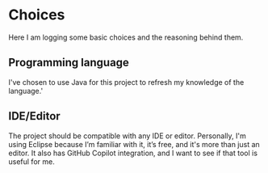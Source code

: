 # Choices

Here I am logging some basic choices and the reasoning behind them.

## Programming language

I've chosen to use Java for this project to refresh my knowledge of the language.'

## IDE/Editor

The project should be compatible with any IDE or editor. Personally, I'm using Eclipse because I’m familiar with it, it’s free, and it's more than just an editor. It also has GitHub Copilot integration, and I want to see if that tool is useful for me.